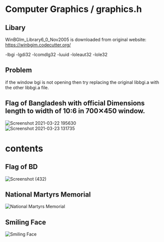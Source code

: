 # Computer Graphics / graphics.h
##  Libary
  WinBGIm_Library6_0_Nov2005 is downloaded from original website:
  https://winbgim.codecutter.org/
  
  -lbgi -lgdi32 -lcomdlg32 -luuid -loleaut32 -lole32
  
## Problem
  if the window bgi is not opening then try replacing the original libbgi.a with the other libbgi.a file.
## Flag of Bangladesh with official Dimensions length to width of 10:6 in 700✕450 window.

![Screenshot 2021-03-22 195630](https://user-images.githubusercontent.com/71658024/112108509-7c54dd80-8bda-11eb-9ee6-97ee32e4f31c.jpg) </br>
![Screenshot 2021-03-23 131735](https://user-images.githubusercontent.com/71658024/112108485-73640c00-8bda-11eb-8260-093414330c46.jpg)


# contents

## Flag of BD
![Screenshot (432)](https://user-images.githubusercontent.com/71658024/112736575-e9bb9200-8f7d-11eb-91ff-56284aee4abe.png)

## National Martyrs Memorial
![National Martyrs Memorial](https://user-images.githubusercontent.com/71658024/112736542-b37e1280-8f7d-11eb-802f-77effce60dcc.png)

## Smiling Face
![Smiling Face](https://user-images.githubusercontent.com/71658024/112736536-ad883180-8f7d-11eb-95f7-033b7de419e7.png)






